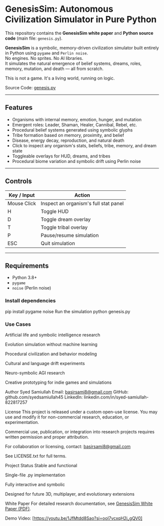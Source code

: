 # GenesisSim: Autonomous Civilization Simulator in Pure Python

This repository contains the **GenesisSim white paper** and **Python source code** (main file: `genesis.py`).

**GenesisSim** is a symbolic, memory-driven civilization simulator built entirely in Python using `pygame` and `Perlin noise`.  
No engines. No sprites. No AI libraries.  
It simulates the natural emergence of belief systems, dreams, roles, memory, mutation, and death — all from scratch.

This is not a game. It's a living world, running on logic.

Source Code: [genesis.py](genesis.py) 

---

## Features

- Organisms with internal memory, emotion, hunger, and mutation
- Emergent roles: Leader, Shaman, Healer, Cannibal, Rebel, etc.
- Procedural belief systems generated using symbolic glyphs
- Tribe formation based on memory, proximity, and belief
- Disease, energy decay, reproduction, and natural death
- Click to inspect any organism's stats, beliefs, tribe, memory, and dream state
- Toggleable overlays for HUD, dreams, and tribes
- Procedural biome variation and symbolic drift using Perlin noise

---

## Controls

| Key / Input | Action                                 |
|-------------|----------------------------------------|
| Mouse Click | Inspect an organism's full stat panel |
| H           | Toggle HUD                             |
| D           | Toggle dream overlay                   |
| T           | Toggle tribal overlay                  |
| P           | Pause/resume simulation                |
| ESC         | Quit simulation                        |

---

## Requirements

- Python 3.8+
- `pygame`
- `noise` (Perlin noise)

### Install dependencies

pip install pygame noise
Run the simulation
python genesis.py

### Use Cases
Artificial life and symbolic intelligence research

Evolution simulation without machine learning

Procedural civilization and behavior modeling

Cultural and language drift experiments

Neuro-symbolic AGI research

Creative prototyping for indie games and simulations

Author
Syed Samiullah
Email: basirsami8@gmail.com
GitHub: github.com/syedsamiullah45
LinkedIn: linkedin.com/in/syed-samiullah-822817257

License
This project is released under a custom open-use license.
You may use and modify it for non-commercial research, education, or experimentation.

Commercial use, publication, or integration into research projects requires written permission and proper attribution.

For collaboration or licensing, contact: basirsami8@gmail.com

See LICENSE.txt for full terms.

Project Status
Stable and functional

Single-file .py implementation

Fully interactive and symbolic

Designed for future 3D, multiplayer, and evolutionary extensions

White Paper
For detailed research documentation, see [GenesisSim White Paper (PDF)](GenesisSim_WhitePaper.pdf).

Demo Video: [https://youtu.be/1JfMtdd8Sao?si=ooI7vcxqH2j_gQV0]



